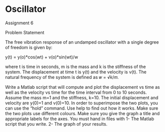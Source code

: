# Oscillator
Assignment 6

Problem Statement

The free vibration response of an undamped oscillator with a single degree of freedom
is given by:

y(t) = y(o)*cos(wt) + v(o)*sin(wt)/w

where t is time in seconds, m is the mass and k is the stiffness of the system. The
displacement at time t is y(t) and the velocity is v(t). The natural frequency of the system
is defined as 𝑤 = √𝑘/𝑚.

Write a Matlab script that will compute and plot the displacement vs time as well as the
velocity vs time for the time interval from 0 to 10 seconds. Assume the mass m=1 and
the stiffness, k=10. The initial displacement and velocity are y(0)=1 and v(0)=10.
In order to superimpose the two plots, you can use the “hold” command. Use help to
find out how it works.
Make sure the two plots use different colours.
Make sure you give the graph a title and appropriate labels for the axes.
You must hand in files with
1- The Matlab script that you write.
2- The graph of your results.
